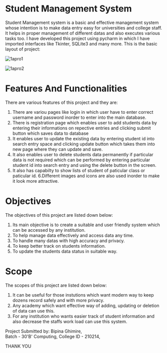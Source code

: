 # Student Management System
Student Management system is a basic and effective management system whose intention is to make data entry easy for universities and college staff. It helps in proper management of different datas and also executes various tasks too. I have developed this project using pycharm in which I have imported interfaces like Tkinter, SQLite3 and many more. This is the basic layout of project:

![1apro1](https://user-images.githubusercontent.com/82519341/135708535-e924dd2a-ff36-414a-bed0-0970144faf4b.PNG)

![1apro2](https://user-images.githubusercontent.com/82519341/135709453-2802fec0-d25e-4df2-a469-6a10be10a557.PNG)

# Features And Functionalities
There are various features of this project and they are:
1. There are variou pages like login in which user have to enter correct username and password inorder to enter into the main database.
2. There is registration page which enables user to add students data by entering their informations on repective entries and clicking submit button which saves data to database
3. It enables user to update the existing data by entering student id into search entry space and clicking update button which takes them into new page where they can update and save.
4. It also enables user to delete students data permanently if particular data is not required which can be performed by entering particular student id into search entry and using the delete button in the screen.
5. It also has capabilty to show lists of student of paticular class or paticular id.
6.Different images and icons are also used inorder to make it look more attractive.
# Objectives
The objectives of this project are listed down below:
1. Its main objective is to create a suitable and user friendly system which can be accessed by any institution.
2. To help manage data effectively and access data any time.
3. To handle many datas with high accuracy and privacy.
4. To keep better track on students information.
5. To update the students data status in suitable way.
# Scope
The scopes of this project are listed down below:
1. It can be useful for those instutions which want modern way to keep dozens record safely and with more privacy.
2. Any academy which want effective way of adding, updating or deletion of data can use this.
3. For any institution who wants easier track of student information and also decrease the staffs work load can use this system.
 
 Project Submitted by:
 Bipina Ghimire,  
 Batch - 30'B' Computing,
 College ID - 210214,
     
  THANK YOU
